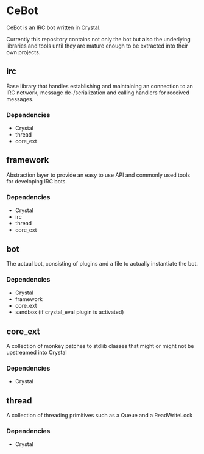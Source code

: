 # CeBot

CeBot is an IRC bot written in [Crystal](http://crystal-lang.org).

Currently this repository contains not only the bot but also the underlying
libraries and tools until they are mature enough to be extracted into their
own projects.


## irc

Base library that handles establishing and maintaining an connection to
an IRC network, message de-/serialization and calling handlers for
received messages.

### Dependencies

* Crystal
* thread
* core_ext

## framework

Abstraction layer to provide an easy to use API and commonly used tools
for developing IRC bots.

### Dependencies

* Crystal
* irc
* thread
* core_ext

## bot

The actual bot, consisting of plugins and a file to actually instantiate
the bot.

### Dependencies

* Crystal
* framework
* core_ext
* sandbox (if crystal_eval plugin is activated)

## core_ext

A collection of monkey patches to stdlib classes that might or might not
be upstreamed into Crystal

### Dependencies

* Crystal

## thread

A collection of threading primitives such as a Queue and a ReadWriteLock

### Dependencies

* Crystal
